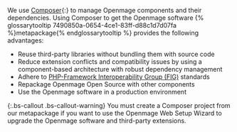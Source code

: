 We use [Composer](https://getcomposer.org/){:} to manage Openmage components and their dependencies. Using Composer to get the Openmage software {% glossarytooltip 7490850a-0654-4ce1-83ff-d88c1d7d07fa %}metapackage{% endglossarytooltip %} provides the following advantages:

-   Reuse third-party libraries without bundling them with source code
-   Reduce extension conflicts and compatibility issues by using a component-based architecture with robust dependency management
-   Adhere to [PHP-Framework Interoperability Group (FIG)](https://www.php-fig.org/) standards
-   Repackage Openmage Open Source with other components
-   Use the Openmage software in a production environment

{:.bs-callout .bs-callout-warning}
You must create a Composer project from our metapackage if you want to use the Openmage Web Setup Wizard to upgrade the Openmage software and third-party extensions.
